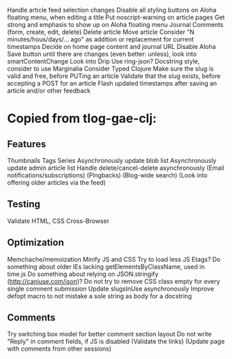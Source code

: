 Handle article feed selection changes
Disable all styling buttons on Aloha floating menu, when editing a title
Put noscript-warning on article pages
Get strong and emphasis to show up on Aloha floating menu
Journal
Comments (form, create, edit, delete)
Delete article
Move article
Consider "N minutes/hous/days/... ago" as addition or replacement for current timestamps
Decide on home page content and journal URL
Disable Aloha Save button until there are changes (even better: unless), look into smartContentChange
Look into Drip
Use ring-json?
Docstring style, consider to use Marginalia
Consider Typed Clojure
Make sure the slug is valid and free, before PUTing an article
Validate that the slug exists, before accepting a POST for an article
Flash updated timestamps after saving an article and/or other feedback

# Copied from tlog-gae-clj:


## Features

Thumbnails
Tags
Series
Asynchronously update blob list
Asynchronously update admin article list
Handle delete/cancel-delete asynchronously
(Email notifications/subscriptions)
(Pingbacks)
(Blog-wide search)
(Look into offering older articles via the feed)


## Testing

Validate HTML, CSS
Cross-Browser


## Optimization

Memchache/memoization
Minify JS and CSS
Try to load less JS
Etags?
Do something about older IEs lacking getElementsByClassName, used in time.js
Do something about relying on JSON.stringify (http://caniuse.com/json)?
Do not try to remove CSS class empty for every single comment submission
Update slugsInUse asynchronously
Improve defopt macro to not mistake a sole string as body for a docstring


## Comments

Try switching box model for better comment section layout
Do not write "Reply" in comment fields, if JS is disabled
(Validate the links)
(Update page with comments from other sessions)
